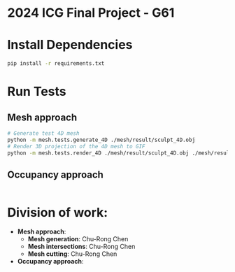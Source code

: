 # 2024 ICG Final Project - G61

# Install Dependencies

```bash
pip install -r requirements.txt
```

# Run Tests

## Mesh approach

```bash
# Generate test 4D mesh
python -m mesh.tests.generate_4D ./mesh/result/sculpt_4D.obj
# Render 3D projection of the 4D mesh to GIF
python -m mesh.tests.render_4D ./mesh/result/sculpt_4D.obj ./mesh/result/sculpt_4D.gif
```

## Occupancy approach

```bash
```

# Division of work:

- **Mesh approach**:
  - **Mesh generation**: Chu-Rong Chen
  - **Mesh intersections**: Chu-Rong Chen
  - **Mesh cutting**: Chu-Rong Chen
- **Occupancy approach**:

